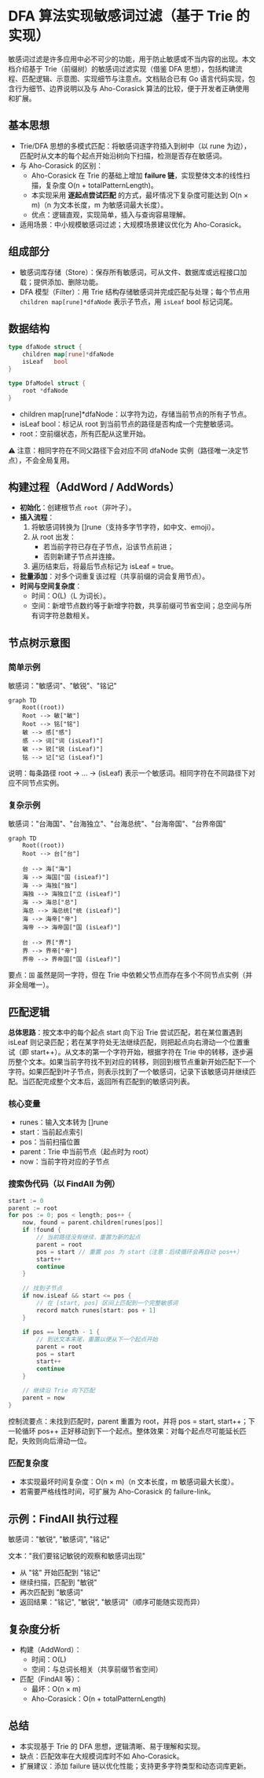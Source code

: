 # DFA 算法实现敏感词过滤（基于 Trie 的实现）
敏感词过滤是许多应用中必不可少的功能，用于防止敏感或不当内容的出现。本文档介绍基于 Trie（前缀树）的敏感词过滤实现（借鉴 DFA 思想），包括构建流程、匹配逻辑、示意图、实现细节与注意点。文档贴合已有 Go 语言代码实现，包含行为细节、边界说明以及与 Aho-Corasick 算法的比较，便于开发者正确使用和扩展。

## 基本思想
- Trie/DFA 思想的多模式匹配：将敏感词逐字符插入到树中（以 rune 为边），匹配时从文本的每个起点开始沿树向下扫描，检测是否存在敏感词。
- 与 Aho-Corasick 的区别：
    - Aho-Corasick 在 Trie 的基础上增加 **failure 链**，实现整体文本的线性扫描，复杂度 O(n + totalPatternLength)。
    - 本实现采用 **逐起点尝试匹配** 的方式，最坏情况下复杂度可能达到 O(n × m)（n 为文本长度，m 为敏感词最大长度）。
    - 优点：逻辑直观，实现简单，插入与查询容易理解。
- 适用场景：中小规模敏感词过滤；大规模场景建议优化为 Aho-Corasick。

## 组成部分
- 敏感词库存储（Store）：保存所有敏感词，可从文件、数据库或远程接口加载；提供添加、删除功能。
- DFA 模型（Filter）：用 Trie 结构存储敏感词并完成匹配与处理；每个节点用 `children map[rune]*dfaNode` 表示子节点，用 `isLeaf` bool 标记词尾。

## 数据结构
```go
type dfaNode struct {
    children map[rune]*dfaNode
    isLeaf   bool
}

type DfaModel struct {
    root *dfaNode
}
```
- children map[rune]*dfaNode：以字符为边，存储当前节点的所有子节点。
- isLeaf bool：标记从 root 到当前节点的路径是否构成一个完整敏感词。
- root：空前缀状态，所有匹配从这里开始。

⚠️ 注意：相同字符在不同父路径下会对应不同 dfaNode 实例（路径唯一决定节点），不会全局复用。

## 构建过程（AddWord / AddWords）
- **初始化**：创建根节点 `root`（非叶子）。
- **插入流程**：
    1. 将敏感词转换为 []rune（支持多字节字符，如中文、emoji）。
    2. 从 root 出发：
        - 若当前字符已存在子节点，沿该节点前进；
        - 否则新建子节点并连接。
    3. 遍历结束后，将最后节点标记为 isLeaf = true。
- **批量添加**：对多个词重复该过程（共享前缀的词会复用节点）。
- **时间与空间复杂度**：
    - 时间：O(L)（L 为词长）。
    - 空间：新增节点数约等于新增字符数，共享前缀可节省空间；总空间与所有词字符总数相关。

## 节点树示意图
### 简单示例
敏感词："敏感词"、"敏锐"、"铭记"
```mermaid
graph TD
    Root((root))
    Root --> 敏["敏"]
    Root --> 铭["铭"]
    敏 --> 感["感"]
    感 --> 词["词 (isLeaf)"]
    敏 --> 锐["锐 (isLeaf)"]
    铭 --> 记["记 (isLeaf)"]
```
说明：每条路径 root -> ... -> (isLeaf) 表示一个敏感词。相同字符在不同路径下对应不同节点实例。

### 复杂示例
敏感词："台海国"、"台海独立"、"台海总统"、"台海帝国"、"台界帝国"
```mermaid
graph TD
    Root((root))
    Root --> 台["台"]

    台 --> 海["海"]
    海 --> 海国["国 (isLeaf)"]           
    海 --> 海独["独"]
    海独 --> 海独立["立 (isLeaf)"]        
    海 --> 海总["总"]
    海总 --> 海总统["统 (isLeaf)"]        
    海 --> 海帝["帝"]
    海帝 --> 海帝国["国 (isLeaf)"]        

    台 --> 界["界"]
    界 --> 界帝["帝"]
    界帝 --> 界帝国["国 (isLeaf)"]             
```
要点：`国` 虽然是同一字符，但在 Trie 中依赖父节点而存在多个不同节点实例（并非全局唯一）。

## 匹配逻辑
**总体思路**：按文本中的每个起点 start 向下沿 Trie 尝试匹配，若在某位置遇到 isLeaf 则记录匹配；若在某字符处无法继续匹配，则把起点向右滑动一个位置重试（即 start++）。从文本的第一个字符开始，根据字符在 Trie 中的转移，逐步遍历整个文本。如果当前字符找不到对应的转移，则回到根节点重新开始匹配下一个字符。如果匹配到叶子节点，则表示找到了一个敏感词，记录下该敏感词并继续匹配。当匹配完成整个文本后，返回所有匹配到的敏感词列表。

### 核心变量
- runes：输入文本转为 []rune
- start：当前起点索引
- pos：当前扫描位置
- parent：Trie 中当前节点（起点时为 root）
- now：当前字符对应的子节点

### 搜索伪代码（以 FindAll 为例）
```go
start := 0
parent := root
for pos := 0; pos < length; pos++ {
    now, found = parent.children[runes[pos]]
    if !found {
        // 当前路径没有继续，重置为新的起点
        parent = root
        pos = start // 重置 pos 为 start（注意：后续循环会再自动 pos++）
        start++
        continue
    }
    
    // 找到子节点
    if now.isLeaf && start <= pos {
        // 在 [start, pos] 区间上匹配到一个完整敏感词
        record match runes[start: pos + 1]
    }
    
    if pos == length - 1 {
        // 到达文本末尾，重置以便从下一个起点开始
        parent = root
        pos = start
        start++
        continue
    }
    
    // 继续沿 Trie 向下匹配
    parent = now
}
```
控制流要点：未找到匹配时，parent 重置为 root，并将 pos = start, start++；下一轮循环 pos++ 正好移动到下一个起点。整体效果：对每个起点尽可能延长匹配，失败则向后滑动一位。

### 匹配复杂度
- 本实现最坏时间复杂度：O(n × m)（n 文本长度，m 敏感词最大长度）。
- 若需要严格线性时间，可扩展为 Aho-Corasick 的 failure-link。

## 示例：FindAll 执行过程
敏感词："敏锐", "敏感词", "铭记"

文本："我们要铭记敏锐的观察和敏感词出现"
- 从 "铭" 开始匹配到 "铭记"
- 继续扫描，匹配到 "敏锐"
- 再次匹配到 "敏感词"
- 返回结果："铭记", "敏锐", "敏感词"（顺序可能随实现而异）

## 复杂度分析
- 构建（AddWord）：
    - 时间：O(L)
    - 空间：与总词长相关（共享前缀节省空间）
- 匹配（FindAll 等）：
    - 最坏：O(n × m)
    - Aho-Corasick：O(n + totalPatternLength)

## 总结
- 本实现基于 Trie 的 DFA 思想，逻辑清晰、易于理解和实现。
- 缺点：匹配效率在大规模词库时不如 Aho-Corasick。
- 扩展建议：添加 failure 链以优化性能；支持更多字符类型和动态词库更新。
